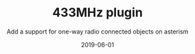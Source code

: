 ---
title: 433MHz plugin
subtitle: Add a support for one-way radio connected objects on asterism
layout: default
modal-id: 2
date: 2019-06-01
img: dreams.png
thumbnail: dreams-thumbnail.png
alt: 433MHz protocole
project-date: June 2019
git: https://github.com/gxapplications/asterism-plugin-ftt
npm: https://www.npmjs.com/package/asterism-plugin-ftt
category: Domotics
description: Populo diceret necessitatibus in vim. Cu eum dicam feugiat noluisse.

---